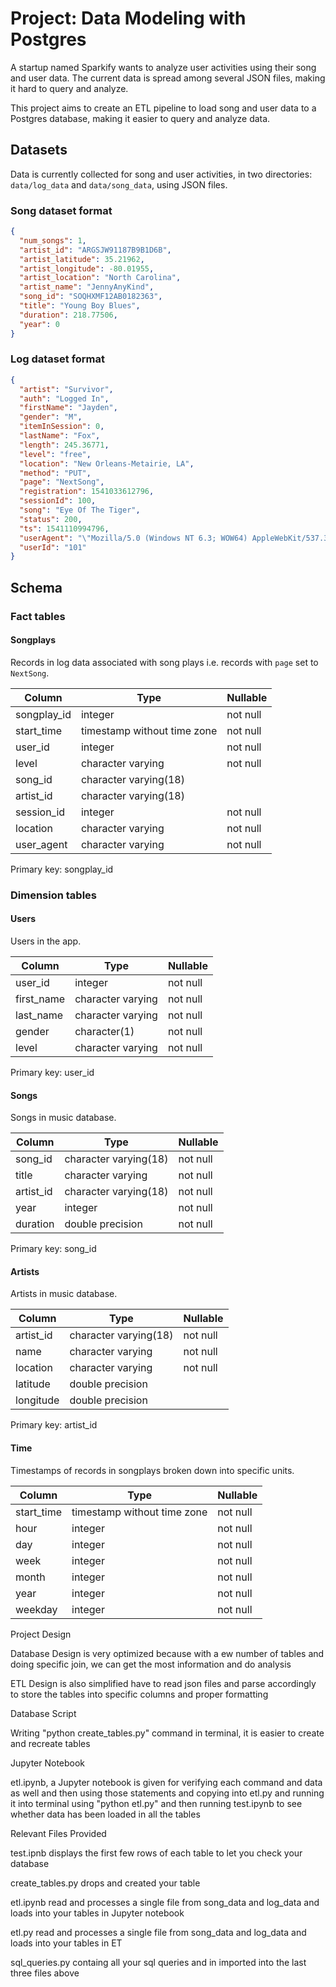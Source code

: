 # Project: Data Modeling with Postgres

A startup named Sparkify wants to analyze user activities using their song and
user data. The current data is spread among several JSON files, making it hard
to query and analyze.

This project aims to create an ETL pipeline to load song and user data to a
Postgres database, making it easier to query and analyze data.

## Datasets

Data is currently collected for song and user activities, in two directories:
`data/log_data` and `data/song_data`, using JSON files.

### Song dataset format

```json
{
  "num_songs": 1,
  "artist_id": "ARGSJW91187B9B1D6B",
  "artist_latitude": 35.21962,
  "artist_longitude": -80.01955,
  "artist_location": "North Carolina",
  "artist_name": "JennyAnyKind",
  "song_id": "SOQHXMF12AB0182363",
  "title": "Young Boy Blues",
  "duration": 218.77506,
  "year": 0
}
```

### Log dataset format

```json
{
  "artist": "Survivor",
  "auth": "Logged In",
  "firstName": "Jayden",
  "gender": "M",
  "itemInSession": 0,
  "lastName": "Fox",
  "length": 245.36771,
  "level": "free",
  "location": "New Orleans-Metairie, LA",
  "method": "PUT",
  "page": "NextSong",
  "registration": 1541033612796,
  "sessionId": 100,
  "song": "Eye Of The Tiger",
  "status": 200,
  "ts": 1541110994796,
  "userAgent": "\"Mozilla/5.0 (Windows NT 6.3; WOW64) AppleWebKit/537.36 (KHTML, like Gecko) Chrome/36.0.1985.143 Safari/537.36\"",
  "userId": "101"
}
```

## Schema

### Fact tables

#### Songplays

Records in log data associated with song plays i.e. records with `page` set to
`NextSong`.

|   Column    |            Type             | Nullable |
| ----------- | --------------------------- | -------- |
| songplay_id | integer                     | not null |
| start_time  | timestamp without time zone | not null |
| user_id     | integer                     | not null |
| level       | character varying           | not null |
| song_id     | character varying(18)       |          |
| artist_id   | character varying(18)       |          |
| session_id  | integer                     | not null |
| location    | character varying           | not null |
| user_agent  | character varying           | not null |

Primary key: songplay_id

### Dimension tables

#### Users

Users in the app.

|   Column   |       Type        | Nullable |
| ---------- | ----------------- | -------- |
| user_id    | integer           | not null |
| first_name | character varying | not null |
| last_name  | character varying | not null |
| gender     | character(1)      | not null |
| level      | character varying | not null |

Primary key: user_id

#### Songs

Songs in music database.

|  Column   |         Type          | Nullable |
| --------- | --------------------- | -------- |
| song_id   | character varying(18) | not null |
| title     | character varying     | not null |
| artist_id | character varying(18) | not null |
| year      | integer               | not null |
| duration  | double precision      | not null |

Primary key: song_id

#### Artists

Artists in music database.

|  Column   |         Type          | Nullable |
| --------- | --------------------- | -------- |
| artist_id | character varying(18) | not null |
| name      | character varying     | not null |
| location  | character varying     | not null |
| latitude  | double precision      |          |
| longitude | double precision      |          |

Primary key: artist_id

#### Time

Timestamps of records in songplays broken down into specific units.

|   Column   |            Type             | Nullable |
| ---------- | --------------------------- | -------- |
| start_time | timestamp without time zone | not null |
| hour       | integer                     | not null |
| day        | integer                     | not null |
| week       | integer                     | not null |
| month      | integer                     | not null |
| year       | integer                     | not null |
| weekday    | integer                     | not null |
Project Design

Database Design is very optimized because with a ew number of tables and doing specific join, we can get the most information and do analysis

ETL Design is also simplified have to read json files and parse accordingly to store the tables into specific columns and proper formatting

Database Script

Writing "python create_tables.py" command in terminal, it is easier to create and recreate tables

Jupyter Notebook

etl.ipynb, a Jupyter notebook is given for verifying each command and data as well and then using those statements and copying into etl.py and running it into terminal using "python etl.py" and then running test.ipynb to see whether data has been loaded in all the tables

Relevant Files Provided

test.ipnb displays the first few rows of each table to let you check your database

create_tables.py drops and created your table

etl.ipynb read and processes a single file from song_data and log_data and loads into your tables in Jupyter notebook

etl.py read and processes a single file from song_data and log_data and loads into your tables in ET

sql_queries.py containg all your sql queries and in imported into the last three files above